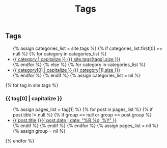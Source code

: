 ﻿---
layout: page
title: Tags
permalink: /tags/
---

<h2>Tags</h2>
<ul>
{% assign categories_list = site.tags %}
  {% if categories_list.first[0] == null %}
    {% for category in categories_list %}
      <li><a href="#{{ category }}">{{ category | capitalize }} ({{ site.tags[tags].size }})</a></li>
    {% endfor %}
  {% else %}
    {% for category in categories_list %}
      <li><a href="#{{ tag[0] }}">{{ category[0] | capitalize }} ({{ category[1].size }})</a></li>
    {% endfor %}
  {% endif %}
{% assign categories_list = nil %}
</ul>

{% for tag in site.tags %}
  <h3 id="{{ tag[0] }}">{{ tag[0] | capitalize }}</h3>
  <ul>
    {% assign pages_list = tag[1] %}
    {% for post in pages_list %}
      {% if post.title != null %}
      {% if group == null or group == post.group %}
      <li><a href="{{ site.url }}{{ post.url }}">{{ post.title }}<span class="entry-date"><time datetime="{{ post.date | date_to_xmlschema }}" itemprop="datePublished">{{ post.date | date: "%B %d, %Y" }}</time></span></a></li>
      {% endif %}
      {% endif %}
    {% endfor %}
    {% assign pages_list = nil %}
    {% assign group = nil %}
  </ul>
{% endfor %}